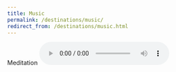 ```yaml
---
title: Music
permalink: /destinations/music/
redirect_from: /destinations/music.html
---
```

Meditation
<audio src="https://csci491-01.cs.montana.edu//~g82r811/meditation.mp3" type="audio/mpeg" controls>	
</audio>
